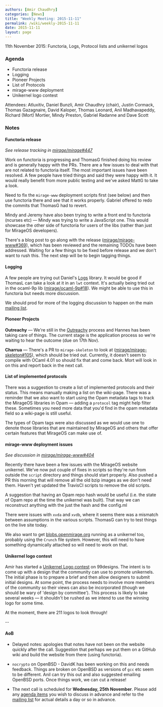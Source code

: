 ```yaml
---
authors: [Amir Chaudhry]
categories: [News]
title: "Weekly Meeting: 2015-11-11"
permalink: /wiki/weekly-2015-11-11
date: 2015-11-11
layout: page
---
```


11th November 2015: Functoria, Logs, Protocol lists and unikernel logos

### Agenda ###

- Functoria release
- Logging
- Pioneer Projects
- List of Protocols
- mirage-www deployment
- Unikernel logo contest


Attendees:
Atluxitiv, Daniel Bunzli, Amir Chaudhry (chair), Justin Cormack,
Thomas Gazagnaire, David Kaloper, Thomas Leonard, Anil Madhavapeddy,
Richard (Mort) Mortier, Mindy Preston, Gabriel Radanne and Dave Scott


### Notes ###

#### Functoria release ####

*See release tracking in [mirage/mirage#447][]*

Work on functoria is progressing and ThomasG finished doing his review and is
generally happy with the PRs. There are a few issues to deal with that are not
related to functoria itself.  The most important issues have been resolved. A
few people have tried things and said they were happy with it. It would really
benefit from more public testing and we've asked MattG to take a look.

Need to fix the `mirage-www` deployment scripts first (see below) and then use
functoria there and see that it works properly. Gabriel offered to redo the
commits that ThomasG had to revert.

Mindy and Jeremy have also been trying to write a front end to functoria
(ncurses etc) — Mindy was trying to write a JavaScript one. This would
showcase the other side of functoria for users of the libs (rather than just
for MirageOS developers).

There's a blog post to go along with the release ([mirage/mirage-www#369][]),
which has been reviewed and the remaining TODOs have been addressed. Waiting
for a few things to be fixed before release and we don't want to rush this.
The next step will be to begin tagging things.

[mirage/mirage#447]: https://github.com/mirage/mirage/issues/447
[mirage/mirage-www#369]: https://github.com/mirage/mirage-www/pull/396


#### Logging ####

A few people are trying out Daniel's [Logs][] library. It would be good if
ThomasL can take a look at it in an `lwt` context. It's actually being tried
out in the ocaml-9p lib ([mirage/ocaml-9p#18][]).  We might be able to use
this in functoria but needs more discussion.

We should prod for more of the logging discussion to happen on the main
[mailing list][mir-mail].

[mirage/ocaml-9p#18]: https://github.com/mirage/ocaml-9p/pull/18
[Logs]: http://erratique.ch/software/logs


#### Pioneer Projects ####

**Outreachy** — We're still in the [Outreachy][] process and Hannes has been
taking care of things. The current stage is the application process so we're
waiting to hear the outcome (due on 17th Nov).

**Charrua** — There's a PR to `mirage-skeleton` to look at
([mirage/mirage-skeleton#105][]), which should be tried out. Currently, it
doesn't seem to compile with OCaml 4.01 so should fix that and come back. Mort
will look in on this and report back in the next call.

[Outreachy]: https://wiki.gnome.org/Outreachy/2015/DecemberMarch#Participating_Organizations
[mirage/mirage-skeleton#105]: https://github.com/mirage/mirage-skeleton/pull/105


#### List of implemented protocols ####

There was a suggestion to create a list of implemented protocols and their
status. This means manually making a list on the wiki-page. There was a
reminder that we also want to start using the Opam metadata tags to track the
MirageOS libraries in Opam — adding a `protocol` tag might help filter these.
Sometimes you need more data that you'd find in the opam metadata field so a
wiki-page is still useful.

The types of Opam tags were also discussed as we would use one to denote those
libraries that are maintained by MirageOS and others that offer certain
features that MirageOS can make use of.


#### mirage-www deployment issues ####

*See discussion in [mirage/mirage-www#404][]*

Recently there have been a few issues with the MirageOS website unikernel. 
We've now put couple of fixes in scripts so they're run from outside the
`script` directory and things should start properly.  Also pushed a PR this
morning that will remove all the old bzip images as we don't need them.
Haven't yet updated the TravisCI scripts to remove the old scripts.

A suggestion that having an Opam repo hash would be useful (i.e. the state of
Opam repo at the time the unikernel was built).  That way we can reconstruct
anything with the just the hash and the config.ml

There were issues with `xvda` and `xvdb`, where it seems there was a mismatch
between assumptions in the various scripts. ThomasG can try to test things on
the live site today.

We also want to get [blobs.openmirage.org][blobs] running as a unikernel too,
probably using the `Crunch` file system.  However, this will need to have
something dynamically attached so will need to work on that.

[mirage/mirage-www#404]: https://github.com/mirage/mirage-www/issues/404
[blobs]: http://blobs.openmirage.org


#### Unikernel logo contest

Amir has started a [Unikernel Logo contest][logo] on 99designs. The intent is
to come up with a design that the community can use to promote unikernels. 
The initial phase is to prepare a brief and then allow designers to submit
initial designs.  At some point, the process needs to involve more members of
the community so their views can also be incorporated (though we should be
wary of 'design by committee').  This process is likely to take several weeks
— it shouldn't be rushed as we intend to use the winning logo for some time.

At the moment, there are 211 logos to look through!

[logo]: http://99designs.co.uk/logo-design/contests/make-fun-logo-open-source-unikernel-projects-562612

--

#### AoB ####

- Delayed notes: apologies that notes have not been on the website quickly
after the call.  Suggestion that perhaps we put them on a GitHub wiki and
build the website from there (using functoria).

- `nocrypto` on OpenBSD - DavidK has been working on this and needs feedback.
Things are broken on OpenBSD as versions of `gcc` etc seem to be different.
Anil can try this out and also suggested emailing OpenBSD ports. Once things
work, we can cut a release!

- The next call is scheduled for **Wednesday, 25th November**. Please add any
[agenda items][call-agenda] you wish to discuss in advance and refer to the
[mailing list][mir-mail] for actual details a day or so in advance.

[mirage/mirage#443]: https://github.com/mirage/mirage/issues/443
[call-agenda]: https://github.com/mirage/mirage-www/wiki/Call-Agenda
[mir-mail]: http://lists.xenproject.org/cgi-bin/mailman/listinfo/mirageos-devel
